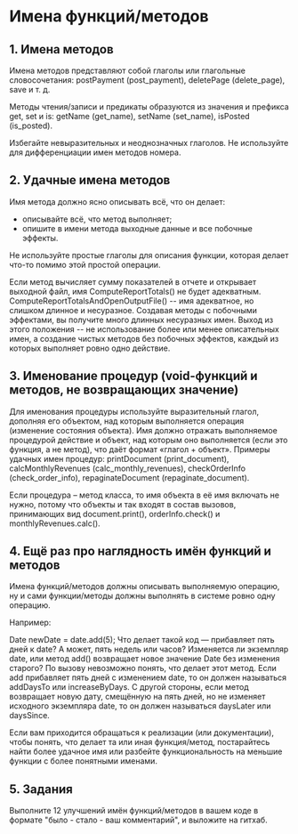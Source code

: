# Имена функций/методов
## 1. Имена методов
Имена методов представляют собой глаголы или глагольные словосочетания: postPayment (post_payment), deletePage (delete_page), save и т. д.

Методы чтения/записи и предикаты образуются из значения и префикса get, set и is: getName (get_name), setName (set_name), isPosted (is_posted).

Избегайте невыразительных и неоднозначных глаголов.
Не используйте для дифференциации имен методов номера.

## 2. Удачные имена методов
Имя метода должно ясно описывать всё, что он делает:
- описывайте всё, что метод выполняет;
- опишите в имени метода выходные данные и все побочные эффекты.

Не используйте простые глаголы для описания функции, которая делает что-то помимо этой простой операции.

Если метод вычисляет сумму показателей в отчете и открывает выходной файл, имя ComputeReportTotals() не будет адекватным. ComputeReportTotalsAndOpenOutputFile() -- имя адекватное, но слишком длинное и несуразное.
Создавая методы с побочными эффектами, вы получите много длинных несуразных имен. Выход из этого положения -- не использование более или менее описательных имен, а создание чистых методов без побочных эффектов, каждый из которых выполняет ровно одно действие.

## 3. Именование процедур (void-функций и методов, не возвращающих значение)
Для именования процедуры используйте выразительный глагол, дополняя его объектом, над которым выполняется операция (изменение состояния объекта). Имя должно отражать выполняемое процедурой действие и объект, над которым оно выполняется (если это функция, а не метод), что даёт формат «глагол + объект».
Примеры удачных имен процедур: printDocument (print_document), calcMonthlyRevenues (calc_monthly_revenues), checkOrderInfo (check_order_info), repaginateDocument (repaginate_document).

Если процедура – метод класса, то имя объекта в её имя включать не нужно, потому что объекты и так входят в состав вызовов, принимающих вид document.print(), orderInfo.check() и monthlyRevenues.calc().

## 4. Ещё раз про наглядность имён функций и методов
Имена функций/методов должны описывать выполняемую операцию, ну и сами функции/методы должны выполнять в системе ровно одну операцию.

Например:

Date newDate = date.add(5); 
Что делает такой код — прибавляет пять дней к date? А может, пять недель или часов? Изменяется ли экземпляр date, или метод add() возвращает новое значение Date без изменения старого? По вызову невозможно понять, что делает этот метод.
Если add прибавляет пять дней с изменением date, то он должeн называться addDaysTo или increaseByDays. С другой стороны, если метод возвращает новую дату, смещённую на пять дней, но не изменяет исходного экземпляра date, то он должен называться daysLater или daysSince.

Если вам приходится обращаться к реализации (или документации), чтобы понять, что делает та или иная функция/метод, постарайтесь найти более удачное имя или разбейте функциональность на меньшие функции с более понятными именами.

## 5. Задания
Выполните 12 улучшений имён функций/методов в вашем коде в формате "было - стало - ваш комментарий", и выложите на гитхаб.